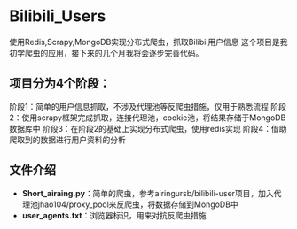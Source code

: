# Bilibili_Users
使用Redis,Scrapy,MongoDB实现分布式爬虫，抓取Bilibil用户信息
这个项目是我初学爬虫的应用，接下来的几个月我将会逐步完善代码。
## 项目分为4个阶段：
阶段1：简单的用户信息抓取，不涉及代理池等反爬虫措施，仅用于熟悉流程
阶段2：使用scrapy框架完成抓取，连接代理池，cookie池，将结果存储于MongoDB数据库中
阶段3：在阶段2的基础上实现分布式爬虫，使用redis实现
阶段4：借助爬取到的数据进行用户资料的分析
## 文件介绍
* **Short_airaing.py**：简单的爬虫，参考airingursb/bilibili-user项目，加入代理池jhao104/proxy_pool来反爬虫，将数据存储到MongoDB中
* **user_agents.txt**：浏览器标识，用来对抗反爬虫措施
